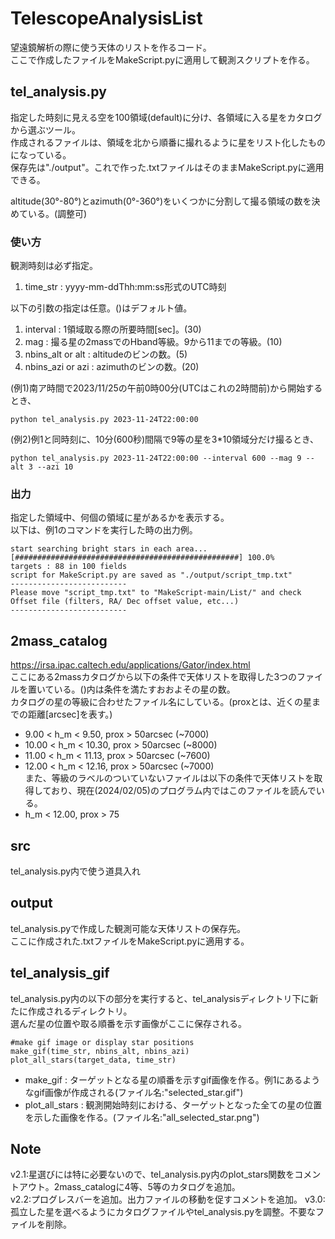 # TelescopeAnalysisList
望遠鏡解析の際に使う天体のリストを作るコード。  
ここで作成したファイルをMakeScript.pyに適用して観測スクリプトを作る。

## tel_analysis.py
指定した時刻に見える空を100領域(default)に分け、各領域に入る星をカタログから選ぶツール。  
作成されるファイルは、領域を北から順番に撮れるように星をリスト化したものになっている。  
保存先は"./output"。これで作った.txtファイルはそのままMakeScript.pyに適用できる。  
  
altitude(30°-80°)とazimuth(0°-360°)をいくつかに分割して撮る領域の数を決めている。(調整可)
### 使い方
  観測時刻は必ず指定。
  1. time_str : yyyy-mm-ddThh:mm:ss形式のUTC時刻  
  
  以下の引数の指定は任意。()はデフォルト値。
  1. interval : 1領域取る際の所要時間[sec]。(30)
  2. mag : 撮る星の2massでのHband等級。9から11までの等級。(10)
  3. nbins_alt or alt : altitudeのビンの数。(5)
  4. nbins_azi or azi : azimuthのビンの数。(20)

  (例1)南ア時間で2023/11/25の午前0時00分(UTCはこれの2時間前)から開始するとき、
  ```
  python tel_analysis.py 2023-11-24T22:00:00
  ```

  (例2)例1と同時刻に、10分(600秒)間隔で9等の星を3*10領域分だけ撮るとき、
  ```
  python tel_analysis.py 2023-11-24T22:00:00 --interval 600 --mag 9 --alt 3 --azi 10
  ```

### 出力
  指定した領域中、何個の領域に星があるかを表示する。  
  以下は、例1のコマンドを実行した時の出力例。
  ```
start searching bright stars in each area...
[##################################################] 100.0%
targets : 88 in 100 fields
script for MakeScript.py are saved as "./output/script_tmp.txt" 
--------------------------
Please move "script_tmp.txt" to "MakeScript-main/List/" and check Offset file (filters, RA/ Dec offset value, etc...) 
--------------------------
  ```

## 2mass_catalog
https://irsa.ipac.caltech.edu/applications/Gator/index.html  
ここにある2massカタログから以下の条件で天体リストを取得した3つのファイルを置いている。()内は条件を満たすおおよその星の数。  
カタログの星の等級に合わせたファイル名にしている。(proxとは、近くの星までの距離[arcsec]を表す。)
  - 9.00 < h_m < 9.50, prox > 50arcsec (~7000)
  - 10.00 < h_m < 10.30, prox > 50arcsec (~8000)
  - 11.00 < h_m < 11.13, prox > 50arcsec (~7600)
  - 12.00 < h_m < 12.16, prox > 50arcsec (~7000)  
また、等級のラベルのついていないファイルは以下の条件で天体リストを取得しており、現在(2024/02/05)のプログラム内ではこのファイルを読んでいる。  
  - h_m < 12.00, prox > 75

## src
tel_analysis.py内で使う道具入れ

## output
tel_analysis.pyで作成した観測可能な天体リストの保存先。  
ここに作成された.txtファイルをMakeScript.pyに適用する。

## tel_analysis_gif
tel_analysis.py内の以下の部分を実行すると、tel_analysisディレクトリ下に新たに作成されるディレクトリ。  
選んだ星の位置や取る順番を示す画像がここに保存される。
```
#make gif image or display star positions
make_gif(time_str, nbins_alt, nbins_azi)
plot_all_stars(target_data, time_str)
```
- make_gif : ターゲットとなる星の順番を示すgif画像を作る。例1にあるようなgif画像が作成される(ファイル名:"selected_star.gif")
- plot_all_stars : 観測開始時刻における、ターゲットとなった全ての星の位置を示した画像を作る。(ファイル名:"all_selected_star.png")

## Note
v2.1:星選びには特に必要ないので、tel_analysis.py内のplot_stars関数をコメントアウト。2mass_catalogに4等、5等のカタログを追加。  
v2.2:プログレスバーを追加。出力ファイルの移動を促すコメントを追加。
v3.0:孤立した星を選べるようにカタログファイルやtel_analysis.pyを調整。不要なファイルを削除。

